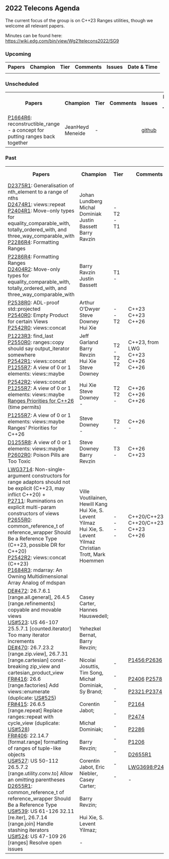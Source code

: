 ## 2022 Telecons Agenda

The current focus of the group is on C++23 Ranges utilities, though we welcome all relevant papers.

Minutes can be found here: https://wiki.edg.com/bin/view/Wg21telecons2022/SG9

### Upcoming

<table>
<tr>
<th>Papers
<th>Champion
<th>Tier
<th>Comments 
<th>Issues
<th>Date & Time


<tr>
  
<td>
<td>
<td>
<td>
<td>
<td>

</table>
  
### Unscheduled
  
<table>
<tr>
<th>Papers
<th>Champion
<th>Tier
<th>Comments 
<th>Issues
<th>Date & Time

<tr>
<td><a href="https://isocpp.org/files/papers/P1664R6.html">P1664R6</a>: reconstructible_range - a concept for putting ranges back together
<td>JeanHeyd Meneide
<td>-
<td>
<br/>
<td><a href="http://wg21.link/P1664/github">github</a>
<td>

<!---  
Deffered by LEWG
<br/><a href="https://cplusplus.github.io/LWG/issue3534">LWG3534</a>: ranges::set_intersection and ranges::set_difference algorithm requirements are too strict
<br/><a href="http://wg21.link/LWG3534/github">github</a>
-->

</table>

### Past

<table>
<tr>
<th>Papers
<th>Champion
<th>Tier
<th>Comments 
<th>Issues
<th>Date & Time

<tr>
<td><a href="https://isocpp.org/files/papers/D2375R1.pdf">D2375R1</a>: Generalisation of nth_element to a range of nths
<br/><a href="https://isocpp.org/files/papers/D2474R1.html">D2474R1</a>: views::repeat
<br/><a href="https://wg21.link/P2404r1">P2404R1</a>: Move-only types for equality_comparable_with, totally_ordered_with, and three_way_comparable_with
<br/><a href="https://isocpp.org/files/papers/P2286R4.html">P2286R4</a>: Formatting Ranges
<td>Johan Lundberg
<br/>Michal Dominiak
<br/>Justin Bassett
<br/>Barry Ravzin
<br/>
<td>-
<br/>T2
<br/>-
<br/>T1
<td>
<td><a href="http://wg21.link/P2375/github">github</a>
<br/><a href="http://wg21.link/P2474/github">github</a>
<br/><a href="http://wg21.link/P2404/github">github</a>
<br/><a href="http://wg21.link/P2286/github">github</a>
<td>01-03<br/> 09:30 Pacific

<tr>
<td><a href="https://isocpp.org/files/papers/P2286R4.html">P2286R4</a>: Formatting Ranges
<br/><a href="https://isocpp.org/files/papers/D2404R2.pdf">D2404R2</a>: Move-only types for equality_comparable_with, totally_ordered_with, and three_way_comparable_with
<td>Barry Ravzin
<br/>Justin Bassett
<td>T1
<br/>-
<td>
<td><a href="http://wg21.link/P2286/github">github</a>
<br/><a href="http://wg21.link/P2404/github">github</a>
<td>01-10<br/> 09:30 Pacific
 
<tr>
<td><a href="http://www.open-std.org/jtc1/sc22/wg21/docs/papers/2022/p2538r0.html">P2538R0</a>: ADL-proof std::projected
<br/><a href="http://www.open-std.org/jtc1/sc22/wg21/docs/papers/2022/p2540r0.html">P2540R0</a>: Empty Product for certain Views
<br/><a href="http://www.open-std.org/jtc1/sc22/wg21/docs/papers/2022/p2542r0.html">P2542R0</a>: views::concat
<td>Arthur O'Dwyer
<br/>Steve Downey
<br/>Hui Xie
<td>-
<br/>-
<br/>T2
<td>C++23
<br/>C++23
<br/>C++26
<td><a href="http://wg21.link/p2538/github">github</a>
<br/><a href="http://wg21.link/p2540/github">github</a>
<br/><a href="http://wg21.link/p2542/github">github</a>
<td>03-14<br/> 09:30 Pacific

<tr>
<td><a href="https://wg21.link/p1223r3">P1223R3</a>: find_last
<br/><a href="https://wg21.link/p2550r0">P2550R0</a>: ranges::copy should say output_iterator somewhere
<br/><a href="https://isocpp.org/files/papers/P2542R1.html">P2542R1</a>: views::concat
<br/><a href="https://isocpp.org/files/papers/D1255R7.html">P1255R7</a>: A view of 0 or 1 elements: views::maybe
<td>Jeff Garland
<br/>Barry Revzin
<br/>Hui Xie
<br/>Steve Downey
<td>T2
<br/>-
<br/>T2
<br/>T2
<td>C++23, from LWG
<br/>C++23
<br/>C++26
<br/>C++26
<td><a href="https://github.com/cplusplus/papers/issues/149">github</a>
<br/><a href="http://wg21.link/p2550/github">github</a>
<br/><a href="http://wg21.link/p2542/github">github</a>
<br/><a href="http://wg21.link/P1255/github">github</a>
<td>04-11<br/> 09:30 Pacific

 
<tr>
<td><a href="https://isocpp.org/files/papers/P2542R2.html">P2542R2</a>: views::concat
<br/><a href="https://isocpp.org/files/papers/P1255R7.html">P1255R7</a>: A view of 0 or 1 elements: views::maybe
<br/><a href="https://wiki.edg.com/bin/view/Wg21telecons2022/Ranges#SG9-2022-05-09">Ranges Priorities for C++26</a> (time permits)
<td>Hui Xie
<br/>Steve Downey
<br/>-
<td>T2
<br/>T2
<br/>-
<td>C++26
<br/>C++26
<br/>C++26
<td><a href="http://wg21.link/p2542/github">github</a>
<br/><a href="http://wg21.link/P1255/github">github</a>
<br/>-
<td>05-09<br/> 09:30 <br/>Pacific
  
<tr>
<td><a href="https://isocpp.org/files/papers/P1255R7.html">P1255R7</a>: A view of 0 or 1 elements: views::maybe
<br/>Ranges' Priorities for C++26
<td>Steve Downey
<br/>-
<td>T2
<br/>-
<td>C++26
<br/>-
<td><a href="http://wg21.link/P1255/github">github</a>
<br/>-
<td>06-13<br/> 09:30 <br/>Pacific
  
<tr>
<td><a href="https://isocpp.org/files/papers/D1255R8.pdf">D1255R8</a>: A view of 0 or 1 elements: views::maybe
<br/><a href="https://isocpp.org/files/papers/P2602R0.html">P2602R0</a>: Poison Pills are Too Toxic
<td>Steve Downey
<br/>Barry Revzin
<td>T3
<br/>-
<td>C++26
<br/>C++23
<td><a href="http://wg21.link/P1255/github">github</a>
<br/><a href="http://wg21.link/P2602/github">github</a>
<td>07-11<br/> 09:30 <br/>Pacific
 
<tr>
<td><a href="https://cplusplus.github.io/LWG/issue3714">LWG3714</a>: Non-single-argument constructors for range adaptors should not be explicit (C++23, may inflict C++20) + 
<br/><a href="https://isocpp.org/files/papers/P2711R0.html">P2711</a>: Ruminations on explicit multi-param constructors of views
<br/><a href="https://isocpp.org/files/papers/P2655R0.html">P2655R0</a>: common_reference_t of reference_wrapper Should Be a Reference Type (C++23, possible DR for C++20)
<br/><a href="https://www.open-std.org/jtc1/sc22/wg21/docs/papers/2022/p2542r2.html">P2542R2</a>: views::concat (C++23)
<br/><a href="https://www.open-std.org/jtc1/sc22/wg21/docs/papers/2022/p1684r3.html">P1684R3</a>: mdarray: An Owning Multidimensional Array Analog of mdspan
<td>Ville Voutilainen, Hewill Kang
<br/>Hui Xie, S. Levent Yilmaz
<br/>Hui Xie, S. Levent Yilmaz
<br/>Christian Trott, Mark Hoemmen
<td>-
<br/>-
<br/>-
<br/>-
<td>C++20/C++23
<br/>C++20/C++23
<br/>C++23
<br/>C++26
<td><a href="http://wg21.link/LWG3714/github">github</a>
<br/><a href="http://wg21.link/p2655/github">github</a>
<br/><a href="http://wg21.link/p2542/github">github</a>
<br/><a href="http://wg21.link/p1684/github">github</a>
<td>10-10<br/> 09:30 <br/>Pacific


<tr>
<td><a href="https://github.com/cplusplus/nbballot/issues/472">DE#472</a>: 26.7.6.1 [range.all.general], 26.4.5 [range.refinements] copyable and movable views
<br/><a href="https://github.com/cplusplus/nbballot/issues/523">US#523</a>: US 46-107 25.5.7.1 [counted.iterator] Too many iterator increments
<br/><a href="https://github.com/cplusplus/nbballot/issues/470">DE#470</a>: 26.7.23.2 [range.zip.view], 26.7.31 [range.cartesian] const-breaking zip_view and cartesian_product_view
<br/><a href="https://github.com/cplusplus/nbballot/issues/416">FR#416</a>: 26.6 [range.factories] Add views::enumerate (duplicate: <a href="https://github.com/cplusplus/nbballot/issues/525">US#525</a>)
<br/><a href="https://github.com/cplusplus/nbballot/issues/415">FR#415</a>: 26.6.5 [range.repeat] Replace ranges::repeat with cycle_view (duplicate: <a href="https://github.com/cplusplus/nbballot/issues/528">US#528</a>)
<br/><a href="https://github.com/cplusplus/nbballot/issues/406">FR#406</a>: 22.14.7 [format.range] formatting of ranges of tuple-like objects
<br/><a href="https://github.com/cplusplus/nbballot/issues/527">US#527</a>: US 50-112 26.5.7.2 [range.utility.conv.to] Allow an omitting parentheses
<br/><a href="https://isocpp.org/files/papers/D2655R1.html">D2655R1<a/>: common_reference_t of reference_wrapper Should Be a Reference Type
<br/><a href="https://github.com/cplusplus/nbballot/issues/539">US#539</a>: US 61-126 32.11 [re.iter], 26.7.14 [range.join] Handle stashing iterators
<br/><a href="https://github.com/cplusplus/nbballot/issues/524">US#524</a>: US 47-109 26 [ranges] Resolve open issues


<td>Casey Carter, Hannes Hauswedell;<br/>
<br/>Yehezkel Bernat, Barry Revzin;<br/>
<br/>Nicolai Josuttis, Tim Song, Michał Dominiak, Sy Brand;<br/>
<br/>Corentin Jabot;<br/>
<br/>Michał Dominiak;<br/>
<br/>Barry Revzin;<br/>
<br/>Corentin Jabot, Eric Niebler, Casey Carter;<br/>
<br/>Barry Revzin;<br/>
<br/>Hui Xie, S. Levent Yilmaz;<br/>
<br/>-<br/>

<td>-<br/>
<br/>-<br/>
<br/>-<br/>
<br/>-<br/>
<br/>-<br/>
<br/>-<br/>
<br/>-<br/>
<br/>-<br/>
<br/>-<br/>
<br/>-<br/>

<td><a href="https://wg21.link/P1456">P1456</a>;<a href="https://wg21.link/P2636">P2636</a><br/><br/>
<br/><a href="https://isocpp.org/files/papers/D2406R1.html">P2406</a> <a href="https://isocpp.org/files/papers/D2578R0.html">P2578</a><br/>
<br/><a href="https://wg21.link/P2321/">P2321</a>;<a href="https://wg21.link/P2374">P2374</a><br/>
<br/><a href="https://wg21.link/P2164">P2164</a><br/>
<br/><a href="https://wg21.link/P2474">P2474</a><br/>
<br/><a href="https://wg21.link/P2286">P2286</a><br/>
<br/><a href="https://www.open-std.org/jtc1/sc22/wg21/docs/papers/2019/p1206r1.pdf">P1206</a><br/>
<br/><a href="https://isocpp.org/files/papers/D2655R1.html">D2655R1</a><br/>
<br/><a href="https://cplusplus.github.io/LWG/issue3698">LWG3698</a>;<a href="https://wg21.link/P2441">P2441</a><br/>
<br/>-<br/>

<td><a href="https://github.com/cplusplus/nbballot/issues/472">github</a><br/>
<br/><a href="https://github.com/cplusplus/nbballot/issues/523">github</a><br/>
<br/><a href="https://github.com/cplusplus/nbballot/issues/470">github</a><br/>
<br/><a href="https://github.com/cplusplus/nbballot/issues/416">github</a><br/>
<br/><a href="https://github.com/cplusplus/nbballot/issues/415">github</a><br/>
<br/><a href="https://github.com/cplusplus/nbballot/issues/406">github</a><br/>
<br/><a href="https://github.com/cplusplus/nbballot/issues/527">github</a><br/>
<br/><a href="https://wg21.link/P2655/github">github</a><br/>
<br/><a href="https://github.com/cplusplus/nbballot/issues/539">github</a><br/>
<br/><a href="https://github.com/cplusplus/nbballot/issues/524">github</a><br/>
<td>11-08<br/> 10:00 Pacific<br/>08:00 HST (Hawaii)
  
</table>
